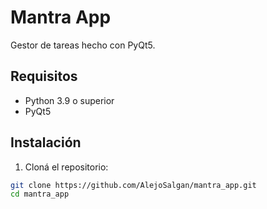 # Mantra App

Gestor de tareas hecho con PyQt5.

## Requisitos

- Python 3.9 o superior
- PyQt5

## Instalación

1. Cloná el repositorio:

```bash
git clone https://github.com/AlejoSalgan/mantra_app.git
cd mantra_app
